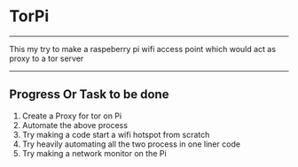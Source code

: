 <H1>TorPi</H1><hr>
<div><p>This my try to make a raspeberry pi wifi access point which would act as proxy to a tor server</p> </div>
<hr>
<p><h2>Progress Or Task to be done</h2></p>
<ol>
	<li>Create a Proxy for tor on Pi</li>
	<li>Automate the above process</li>
	<li>Try making  a code start a wifi hotspot from scratch</li>
	<li> Try heavily automating all the two process in one liner code</li>
	<li>Try making a network monitor on the Pi</li>
</ol>
